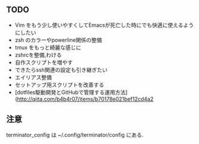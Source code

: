 ## TODO

* Vim をもう少し使いやすくしてEmacsが死亡した時にでも快適に使えるようにしたい
* zsh のカラーやpowerline関係の整備
* tmux をもっと綺麗な感じに
* zshrcを整備,わける
* 自作スクリプトを増やす
* できたらssh関連の設定も引き継ぎたい
* エイリアス整備
* セットアップ用スクリプトを改善する
* [dotfiles駆動開発とGitHubで管理する運用方法](http://qiita.com/b4b4r07/items/b70178e021bef12cd4a2

## 注意
terminator_config は ~/.config/terminator/config にある.
